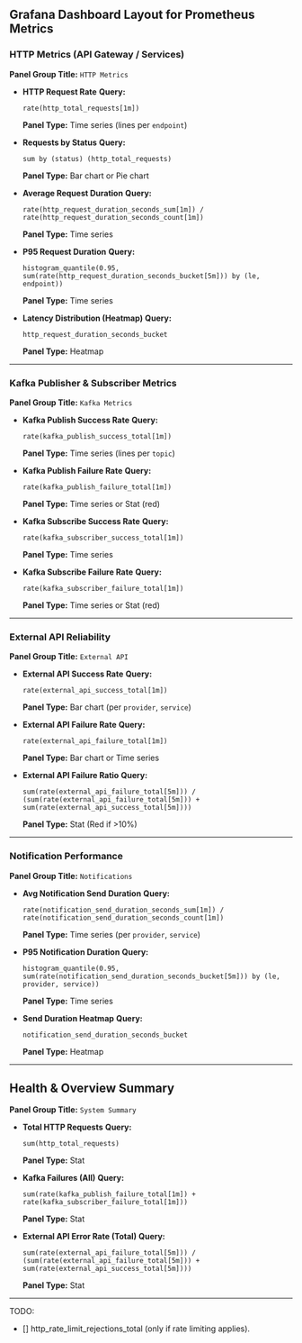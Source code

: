 ## Grafana Dashboard Layout for Prometheus Metrics

### HTTP Metrics (API Gateway / Services)

**Panel Group Title:** `HTTP Metrics`

- **HTTP Request Rate**
  **Query:**

  ```promql
  rate(http_total_requests[1m])
  ```

  **Panel Type:** Time series (lines per `endpoint`)

- **Requests by Status**
  **Query:**

  ```promql
  sum by (status) (http_total_requests)
  ```

  **Panel Type:** Bar chart or Pie chart

- **Average Request Duration**
  **Query:**

  ```promql
  rate(http_request_duration_seconds_sum[1m]) / rate(http_request_duration_seconds_count[1m])
  ```

  **Panel Type:** Time series

- **P95 Request Duration**
  **Query:**

  ```promql
  histogram_quantile(0.95, sum(rate(http_request_duration_seconds_bucket[5m])) by (le, endpoint))
  ```

  **Panel Type:** Time series

- **Latency Distribution (Heatmap)**
  **Query:**

  ```promql
  http_request_duration_seconds_bucket
  ```

  **Panel Type:** Heatmap

---

### Kafka Publisher & Subscriber Metrics

**Panel Group Title:** `Kafka Metrics`

- **Kafka Publish Success Rate**
  **Query:**

  ```promql
  rate(kafka_publish_success_total[1m])
  ```

  **Panel Type:** Time series (lines per `topic`)

- **Kafka Publish Failure Rate**
  **Query:**

  ```promql
  rate(kafka_publish_failure_total[1m])
  ```

  **Panel Type:** Time series or Stat (red)

- **Kafka Subscribe Success Rate**
  **Query:**

  ```promql
  rate(kafka_subscriber_success_total[1m])
  ```

  **Panel Type:** Time series

- **Kafka Subscribe Failure Rate**
  **Query:**

  ```promql
  rate(kafka_subscriber_failure_total[1m])
  ```

  **Panel Type:** Time series or Stat (red)

---

### External API Reliability

**Panel Group Title:** `External API`

- **External API Success Rate**
  **Query:**

  ```promql
  rate(external_api_success_total[1m])
  ```

  **Panel Type:** Bar chart (per `provider`, `service`)

- **External API Failure Rate**
  **Query:**

  ```promql
  rate(external_api_failure_total[1m])
  ```

  **Panel Type:** Bar chart or Time series

- **External API Failure Ratio**
  **Query:**

  ```promql
  sum(rate(external_api_failure_total[5m])) / (sum(rate(external_api_failure_total[5m])) + sum(rate(external_api_success_total[5m])))
  ```

  **Panel Type:** Stat (Red if >10%)

---

### Notification Performance

**Panel Group Title:** `Notifications`

- **Avg Notification Send Duration**
  **Query:**

  ```promql
  rate(notification_send_duration_seconds_sum[1m]) / rate(notification_send_duration_seconds_count[1m])
  ```

  **Panel Type:** Time series (per `provider`, `service`)

- **P95 Notification Duration**
  **Query:**

  ```promql
  histogram_quantile(0.95, sum(rate(notification_send_duration_seconds_bucket[5m])) by (le, provider, service))
  ```

  **Panel Type:** Time series

- **Send Duration Heatmap**
  **Query:**

  ```promql
  notification_send_duration_seconds_bucket
  ```

  **Panel Type:** Heatmap

---

## Health & Overview Summary

**Panel Group Title:** `System Summary`

- **Total HTTP Requests**
  **Query:**

  ```promql
  sum(http_total_requests)
  ```

  **Panel Type:** Stat

- **Kafka Failures (All)**
  **Query:**

  ```promql
  sum(rate(kafka_publish_failure_total[1m]) + rate(kafka_subscriber_failure_total[1m]))
  ```

  **Panel Type:** Stat

- **External API Error Rate (Total)**
  **Query:**

  ```promql
  sum(rate(external_api_failure_total[5m])) / (sum(rate(external_api_failure_total[5m])) + sum(rate(external_api_success_total[5m])))
  ```

  **Panel Type:** Stat

---



TODO:

- [] http_rate_limit_rejections_total (only if rate limiting applies).